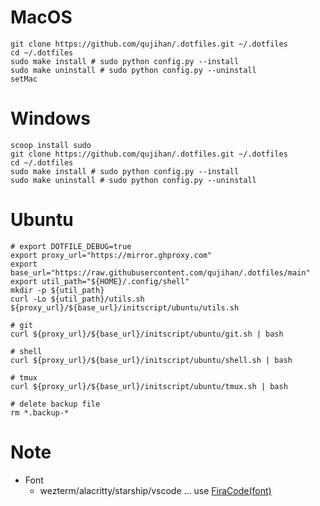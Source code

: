 # MacOS
```shell
git clone https://github.com/qujihan/.dotfiles.git ~/.dotfiles
cd ~/.dotfiles
sudo make install # sudo python config.py --install 
sudo make uninstall # sudo python config.py --uninstall
setMac
```

# Windows
```shell
scoop install sudo
git clone https://github.com/qujihan/.dotfiles.git ~/.dotfiles
cd ~/.dotfiles
sudo make install # sudo python config.py --install 
sudo make uninstall # sudo python config.py --uninstall
```

# Ubuntu
```shell
# export DOTFILE_DEBUG=true
export proxy_url="https://mirror.ghproxy.com"
export base_url="https://raw.githubusercontent.com/qujihan/.dotfiles/main"
export util_path="${HOME}/.config/shell"
mkdir -p ${util_path}
curl -Lo ${util_path}/utils.sh ${proxy_url}/${base_url}/initscript/ubuntu/utils.sh 
```

```shell
# git
curl ${proxy_url}/${base_url}/initscript/ubuntu/git.sh | bash

# shell
curl ${proxy_url}/${base_url}/initscript/ubuntu/shell.sh | bash

# tmux
curl ${proxy_url}/${base_url}/initscript/ubuntu/tmux.sh | bash
```

``` shell
# delete backup file
rm *.backup-*
```
# Note
- Font
    - wezterm/alacritty/starship/vscode ... use [FiraCode(font)](https://github.com/ryanoasis/nerd-fonts/releases/download/v3.0.0/FiraCode.zip)
